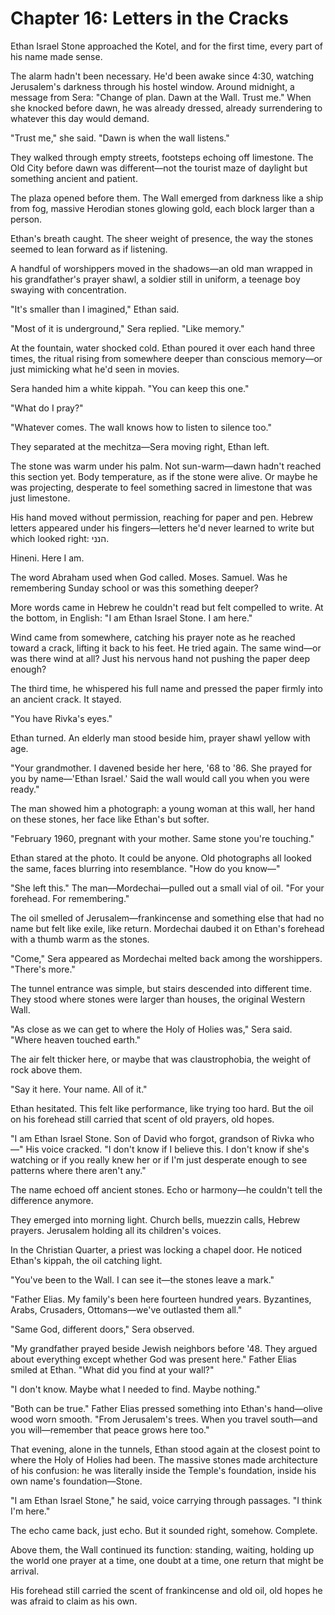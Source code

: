 # Chapter 16: Letters in the Cracks

Ethan Israel Stone approached the Kotel, and for the first time, every part of his name made sense.

The alarm hadn't been necessary. He'd been awake since 4:30, watching Jerusalem's darkness through his hostel window. Around midnight, a message from Sera: "Change of plan. Dawn at the Wall. Trust me." When she knocked before dawn, he was already dressed, already surrendering to whatever this day would demand.

"Trust me," she said. "Dawn is when the wall listens."

They walked through empty streets, footsteps echoing off limestone. The Old City before dawn was different—not the tourist maze of daylight but something ancient and patient.

The plaza opened before them. The Wall emerged from darkness like a ship from fog, massive Herodian stones glowing gold, each block larger than a person.

Ethan's breath caught. The sheer weight of presence, the way the stones seemed to lean forward as if listening.

A handful of worshippers moved in the shadows—an old man wrapped in his grandfather's prayer shawl, a soldier still in uniform, a teenage boy swaying with concentration.

"It's smaller than I imagined," Ethan said.

"Most of it is underground," Sera replied. "Like memory."

At the fountain, water shocked cold. Ethan poured it over each hand three times, the ritual rising from somewhere deeper than conscious memory—or just mimicking what he'd seen in movies.

Sera handed him a white kippah. "You can keep this one."

"What do I pray?"

"Whatever comes. The wall knows how to listen to silence too."

They separated at the mechitza—Sera moving right, Ethan left.

The stone was warm under his palm. Not sun-warm—dawn hadn't reached this section yet. Body temperature, as if the stone were alive. Or maybe he was projecting, desperate to feel something sacred in limestone that was just limestone.

His hand moved without permission, reaching for paper and pen. Hebrew letters appeared under his fingers—letters he'd never learned to write but which looked right: הנני.

Hineni. Here I am.

The word Abraham used when God called. Moses. Samuel. Was he remembering Sunday school or was this something deeper?

More words came in Hebrew he couldn't read but felt compelled to write. At the bottom, in English: "I am Ethan Israel Stone. I am here."

Wind came from somewhere, catching his prayer note as he reached toward a crack, lifting it back to his feet. He tried again. The same wind—or was there wind at all? Just his nervous hand not pushing the paper deep enough?

The third time, he whispered his full name and pressed the paper firmly into an ancient crack. It stayed.

"You have Rivka's eyes."

Ethan turned. An elderly man stood beside him, prayer shawl yellow with age.

"Your grandmother. I davened beside her here, '68 to '86. She prayed for you by name—'Ethan Israel.' Said the wall would call you when you were ready."

The man showed him a photograph: a young woman at this wall, her hand on these stones, her face like Ethan's but softer.

"February 1960, pregnant with your mother. Same stone you're touching."

Ethan stared at the photo. It could be anyone. Old photographs all looked the same, faces blurring into resemblance. "How do you know—"

"She left this." The man—Mordechai—pulled out a small vial of oil. "For your forehead. For remembering."

The oil smelled of Jerusalem—frankincense and something else that had no name but felt like exile, like return. Mordechai daubed it on Ethan's forehead with a thumb warm as the stones.

"Come," Sera appeared as Mordechai melted back among the worshippers. "There's more."

The tunnel entrance was simple, but stairs descended into different time. They stood where stones were larger than houses, the original Western Wall.

"As close as we can get to where the Holy of Holies was," Sera said. "Where heaven touched earth."

The air felt thicker here, or maybe that was claustrophobia, the weight of rock above them.

"Say it here. Your name. All of it."

Ethan hesitated. This felt like performance, like trying too hard. But the oil on his forehead still carried that scent of old prayers, old hopes.

"I am Ethan Israel Stone. Son of David who forgot, grandson of Rivka who—" His voice cracked. "I don't know if I believe this. I don't know if she's watching or if you really knew her or if I'm just desperate enough to see patterns where there aren't any."

The name echoed off ancient stones. Echo or harmony—he couldn't tell the difference anymore.

They emerged into morning light. Church bells, muezzin calls, Hebrew prayers. Jerusalem holding all its children's voices.

In the Christian Quarter, a priest was locking a chapel door. He noticed Ethan's kippah, the oil catching light.

"You've been to the Wall. I can see it—the stones leave a mark."

"Father Elias. My family's been here fourteen hundred years. Byzantines, Arabs, Crusaders, Ottomans—we've outlasted them all."

"Same God, different doors," Sera observed.

"My grandfather prayed beside Jewish neighbors before '48. They argued about everything except whether God was present here." Father Elias smiled at Ethan. "What did you find at your wall?"

"I don't know. Maybe what I needed to find. Maybe nothing."

"Both can be true." Father Elias pressed something into Ethan's hand—olive wood worn smooth. "From Jerusalem's trees. When you travel south—and you will—remember that peace grows here too."

That evening, alone in the tunnels, Ethan stood again at the closest point to where the Holy of Holies had been. The massive stones made architecture of his confusion: he was literally inside the Temple's foundation, inside his own name's foundation—Stone.

"I am Ethan Israel Stone," he said, voice carrying through passages. "I think I'm here."

The echo came back, just echo. But it sounded right, somehow. Complete.

Above them, the Wall continued its function: standing, waiting, holding up the world one prayer at a time, one doubt at a time, one return that might be arrival.

His forehead still carried the scent of frankincense and old oil, old hopes he was afraid to claim as his own.

